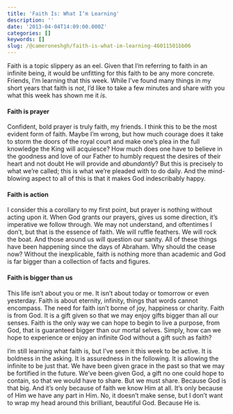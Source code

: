 ```yaml
---
title: 'Faith Is: What I’m Learning'
description: ''
date: '2013-04-04T14:09:00.000Z'
categories: []
keywords: []
slug: /@cameroneshgh/faith-is-what-im-learning-46011501bb06
---
```


Faith is a topic slippery as an eel. Given that I’m referring to faith in an infinite being, it would be unfitting for this faith to be any more concrete. Friends, I’m learning that this week. While I’ve found many things in my short years that faith is _not_, I’d like to take a few minutes and share with you what this week has shown me it _is_.

#### Faith is prayer

Confident, bold prayer is truly faith, my friends. I think this to be the most evident form of faith. Maybe I’m wrong, but how much courage does it take to storm the doors of the royal court and make one’s plea in the full knowledge the King will acquiesce? How much does one have to believe in the goodness and love of our Father to humbly request the desires of their heart and not doubt He will provide and _abundantly_? But this is precisely to what we’re called; this is what we’re pleaded with to do daily. And the mind-blowing aspect to all of this is that it makes God indescribably happy.

#### Faith is action

I consider this a corollary to my first point, but prayer is nothing without acting upon it. When God grants our prayers, gives us some direction, it’s imperative we follow through. We may not understand, and oftentimes I don’t, but that is the essence of faith. We will ruffle feathers. We will rock the boat. And those around us will question our sanity. All of these things have been happening since the days of Abraham. Why should the cease now? Without the inexplicable, faith is nothing more than academic and God is far bigger than a collection of facts and figures.

#### Faith is bigger than us

This life isn’t about you or me. It isn’t about today or tomorrow or even yesterday. Faith is about eternity, infinity, things that words cannot encompass. The need for faith isn’t borne of joy, happiness or charity. Faith is from God. It is a gift given so that we may enjoy gifts bigger than all our senses. Faith is the only way we can hope to begin to live a purpose, from God, that is guaranteed bigger than our mortal selves. Simply, how can we hope to experience or enjoy an infinite God without a gift such as faith?

I’m still learning what faith is, but I’ve seen it this week to be active. It is boldness in the asking. It is assuredness in the following. It is allowing the infinite to be just that. We have been given grace in the past so that we may be fortified in the future. We’ve been given God, a gift no one could hope to contain, so that we would have to share. But we must share. Because God is that big. And it’s only because of faith we know Him at all. It’s only because of Him we have any part in Him. No, it doesn’t make sense, but I don’t want to wrap my head around this brilliant, beautiful God. Because He is.